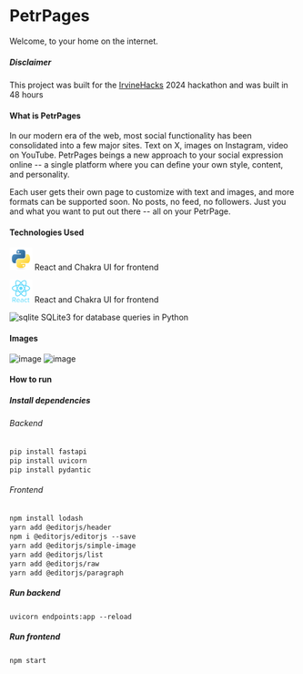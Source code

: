 # PetrPages
Welcome, to your home on the internet.

##### Disclaimer
This project was built for the [IrvineHacks](https://irvinehacks.com/) 2024 hackathon and was built in 48 hours

#### What is PetrPages
In our modern era of the web, most social functionality has been consolidated into a few major sites. Text on X, images on Instagram, video on YouTube.
PetrPages beings a new approach to your social expression online -- a single platform where you can define your own style, content, and personality.

Each user gets their own page to customize with text and images, and more formats can be supported soon. No posts, no feed, no followers. Just you and what you want to put out there -- all on your PetrPage.

#### Technologies Used
<img src="https://raw.githubusercontent.com/devicons/devicon/master/icons/python/python-original.svg" alt="python" width="40" height="40"/> React and Chakra UI for frontend

<img src="https://raw.githubusercontent.com/devicons/devicon/master/icons/react/react-original-wordmark.svg" alt="react" width="40" height="40"/> React and Chakra UI for frontend

<img src="https://www.vectorlogo.zone/logos/sqlite/sqlite-icon.svg" alt="sqlite" width="40" height="40"/> SQLite3 for database queries in Python

#### Images
![image](https://github.com/theNatePi/PetrPages/assets/78774649/bcc271bf-d2ea-4963-9654-edb77dea7f77)
![image](https://github.com/theNatePi/PetrPages/assets/78774649/847918e4-d04e-4e19-931a-ca78f0d94b3b)


#### How to run
##### Install dependencies
###### Backend
```
pip install fastapi
pip install uvicorn
pip install pydantic
```

###### Frontend
```
npm install lodash
yarn add @editorjs/header
npm i @editorjs/editorjs --save
yarn add @editorjs/simple-image
yarn add @editorjs/list
yarn add @editorjs/raw
yarn add @editorjs/paragraph
```

##### Run backend
`uvicorn endpoints:app --reload`

##### Run frontend
`npm start`
